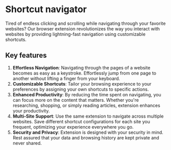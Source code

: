 # Shortcut navigator

Tired of endless clicking and scrolling while navigating through your favorite websites? Our browser extension revolutionizes the way you interact with websites by providing lightning-fast navigation using customizable shortcuts.

## Key features

1. **Effortless Navigation**: Navigating through the pages of a website becomes as easy as a keystroke. Effortlessly jump from one page to another without lifting a finger from your keyboard.
2. **Customizable Shortcuts**: Tailor your browsing experience to your preferences by assigning your own shortcuts to specific actions.
3. **Enhanced Productivity**: By reducing the time spent on navigating, you can focus more on the content that matters. Whether you're researching, shopping, or simply reading articles, extension enhances your productivity.
4. **Multi-Site Support**: Use the same extension to navigate across multiple websites. Save different shortcut configurations for each site you frequent, optimizing your experience everywhere you go.
5. **Security and Privacy**: Extension is designed with your security in mind. Rest assured that your data and browsing history are kept private and never shared.
